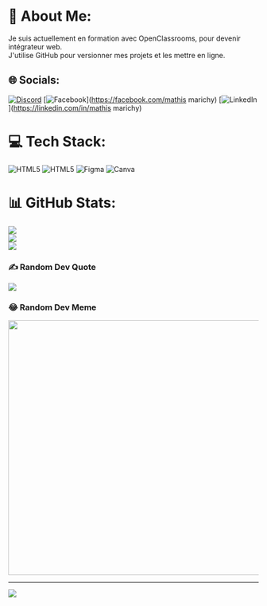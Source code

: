 # 💫 About Me:
Je suis actuellement en formation avec OpenClassrooms, pour devenir intégrateur web.<br>J'utilise GitHub pour versionner mes projets et les mettre en ligne.


## 🌐 Socials:
[![Discord](https://img.shields.io/badge/Discord-%237289DA.svg?logo=discord&logoColor=white)](https://discord.gg/idaikiry) [![Facebook](https://img.shields.io/badge/Facebook-%231877F2.svg?logo=Facebook&logoColor=white)](https://facebook.com/mathis marichy) [![LinkedIn](https://img.shields.io/badge/LinkedIn-%230077B5.svg?logo=linkedin&logoColor=white)](https://linkedin.com/in/mathis marichy) 

# 💻 Tech Stack:
![HTML5](https://img.shields.io/badge/html5-%23E34F26.svg?style=for-the-badge&logo=html5&logoColor=white) ![HTML5](https://img.shields.io/badge/html5-%23E34F26.svg?style=for-the-badge&logo=html5&logoColor=white) 	![Figma](https://img.shields.io/badge/figma-%23F24E1E.svg?style=for-the-badge&logo=figma&logoColor=white) ![Canva](https://img.shields.io/badge/Canva-%2300C4CC.svg?style=for-the-badge&logo=Canva&logoColor=white)
# 📊 GitHub Stats:
![](https://github-readme-stats.vercel.app/api?username=mmarichy&theme=dark&hide_border=false&include_all_commits=false&count_private=false)<br/>
![](https://github-readme-streak-stats.herokuapp.com/?user=mmarichy&theme=dark&hide_border=false)<br/>
![](https://github-readme-stats.vercel.app/api/top-langs/?username=mmarichy&theme=dark&hide_border=false&include_all_commits=false&count_private=false&layout=compact)

### ✍️ Random Dev Quote
![](https://quotes-github-readme.vercel.app/api?type=horizontal&theme=radical)

### 😂 Random Dev Meme
<img src="https://rm.up.railway.app/" width="512px"/>

---
[![](https://visitcount.itsvg.in/api?id=mmarichy&icon=2&color=10)](https://visitcount.itsvg.in)
